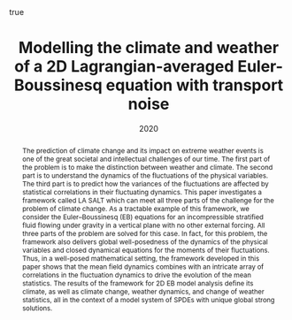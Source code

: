 ---
# Documentation: https://sourcethemes.com/academic/docs/managing-content/

title: Modelling the climate and weather of a 2D Lagrangian-averaged Euler-Boussinesq equation with transport noise
subtitle:
authors:
- Diego Alonso-Orán
- Aythami Bethencourt de León
- Darryl D Holm
- So Takao
tags: []
categories: [Stochastic PDEs, Geometric Mechanics, Climate]
date: '2020'
lastmod: 2020-01-18T21:26:40+01:00
featured: false
draft: false
katex: true
math: true

# Featured image
# To use, add an image named `featured.jpg/png` to your page's folder.
# Focal points: Smart, Center, TopLeft, Top, TopRight, Left, Right, BottomLeft, Bottom, BottomRight.
image:
  caption: ''
  focal_point: 'Smart'
  preview_only: true

# Projects (optional).
#   Associate this post with one or more of your projects.
#   Simply enter your project's folder or file name without extension.
#   E.g. `projects = ["internal-project"]` references `content/project/deep-learning/index.md`.
#   Otherwise, set `projects = []`.
projects: []
publishDate: '2020'
publication_types:
- '2'
abstract: The prediction of climate change and its impact on extreme weather events is one of the great societal and intellectual challenges of our time. The first part of the problem is to make the distinction between weather and climate. The second part is to understand the dynamics of the fluctuations of the physical variables. The third part is to predict how the variances of the fluctuations are affected by statistical correlations in their fluctuating dynamics. This paper investigates a framework called LA SALT which can meet all three parts of the challenge for the problem of climate change. As a tractable example of this framework, we consider the Euler–Boussinesq (EB) equations for an incompressible stratified fluid flowing under gravity in a vertical plane with no other external forcing. All three parts of the problem are solved for this case. In fact, for this problem, the framework also delivers global well-posedness of the dynamics of the physical variables and closed dynamical equations for the moments of their fluctuations. Thus, in a well-posed mathematical setting, the framework developed in this paper shows that the mean field dynamics combines with an intricate array of correlations in the fluctuation dynamics to drive the evolution of the mean statistics. The results of the framework for 2D EB model analysis define its climate, as well as climate change, weather dynamics, and change of weather statistics, all in the context of a model system of SPDEs with unique global strong solutions.
publication: '*Journal of Statistical Physics*'
url_pdf: 'https://link.springer.com/content/pdf/10.1007/s10955-019-02443-9.pdf'
---